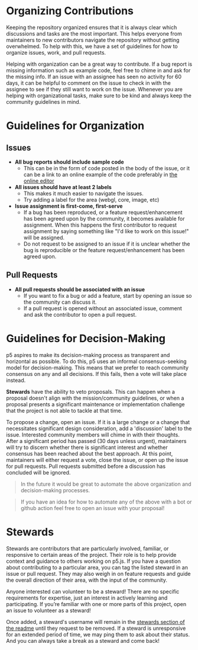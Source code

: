 # Organizing Contributions

Keeping the repository organized ensures that it is always clear which discussions and tasks are the most important. This helps everyone from maintainers to new contributors navigate the repository without getting overwhelmed. To help with this, we have a set of guidelines for how to organize issues, work, and pull requests.

Helping with organization can be a great way to contribute. If a bug report is missing information such as example code, feel free to chime in and ask for the missing info. If an issue with an assignee has seen no activity for 60 days, it can be helpful to comment on the issue to check in with the assignee to see if they still want to work on the issue. Whenever you are helping with organizational tasks, make sure to be kind and always keep the community guidelines in mind.

# Guidelines for Organization

## Issues
- **All bug reports should include sample code**
  - This can be in the form of code posted in the body of the issue, or it can be a link to an online example of the code preferably in [the online editor](https://editor.p5js.org)
- **All issues should have at least 2 labels**
  - This makes it much easier to navigate the issues.
  - Try adding a label for the area (webgl, core, image, etc)
- **Issue assignment is first-come, first-serve**
  - If a bug has been reproduced, or a feature request/enhancement has been agreed upon by the community, it becomes available for assignment. When this happens the first contributor to request assignment by saying something like "I'd like to work on this issue!" will be assigned.
  - Do not request to be assigned to an issue if it is unclear whether the bug is reproducible or the feature request/enhancement has been agreed upon.

## Pull Requests
- **All pull requests should be associated with an issue**
  - If you want to fix a bug or add a feature, start by opening an issue so the community can discuss it.
  - If a pull request is opened without an associated issue, comment and ask the contributor to open a pull request.



# Guidelines for Decision-Making

p5 aspires to make its decision-making process as transparent and horizontal as possible. To do this, p5 uses an informal consensus-seeking model for decision-making. This means that we prefer to reach community consensus on any and all decisions. If this fails, then a vote will take place instead.

**Stewards** have the ability to veto proposals. This can happen when a proposal doesn't align with the mission/community guidelines, or  when a proposal presents a significant maintenance or implementation challenge that the project is not able to tackle at that time.

To propose a change, open an issue. If it is a large change or a change that necessitates significant design consideration, add a 'discussion' label to the issue. Interested community members will chime in with their thoughts. After a significant period has passed (30 days unless urgent), maintainers will try to discern whether there is significant interest and whether consensus has been reached about the best approach. At this point, maintainers will either request a vote, close the issue, or open up the issue for pull requests. Pull requests submitted before a discussion has concluded will be ignored.

> In the future it would be great to automate the above organization and decision-making processes.

> If you have an idea for how to automate any of the above with a bot or github action feel free to open an issue with your proposal!



# Stewards

Stewards are contributors that are particularly involved, familiar, or responsive to certain areas of the project. Their role is to help provide context and guidance to others working on p5.js. If you have a question about contributing to a particular area, you can tag the listed steward in an issue or pull request. They may also weigh in on feature requests and guide the overall direction of their area, with the input of the community.

Anyone interested can volunteer to be a steward! There are no specific requirements for expertise, just an interest in actively learning and participating. If you’re familiar with one or more parts of this project, open an issue to volunteer as a steward!

Once added, a steward's username will remain in the [stewards section of the readme](https://github.com/processing/p5.js#stewards) until they request to be removed. If a steward is unresponsive for an extended period of time, we may ping them to ask about their status. And you can always take a break as a steward and come back!
